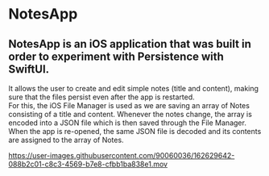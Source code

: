 # NotesApp

## NotesApp is an iOS application that was built in order to experiment with Persistence with SwiftUI. 

It allows the user to create and edit simple notes (title and content), making sure that the files persist even after the app is restarted.  
For this, the iOS File Manager is used as we are saving an array of Notes consisting of a title and content.  Whenever the notes change, the array is encoded into a JSON file which is then saved through the File Manager. When the app is re-opened, the same JSON file is decoded and its contents are assigned to the array of Notes.

https://user-images.githubusercontent.com/90060036/162629642-088b2c01-c8c3-4569-b7e8-cfbb1ba838e1.mov

